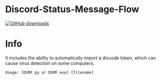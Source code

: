 # Discord-Status-Message-Flow
[![GitHub downloads](https://img.shields.io/github/downloads/jungjin0003/Discord-Status-Message-Flow/total.svg?logo=github)](https://github.com/jungjin0003/Discord-Status-Message-Flow/releases)

# Info
It includes the ability to automatically import a discode token, which can cause virus detection on some computers.
```
Usage: [DSMF.py or DSMF.exe] [filename]
```
